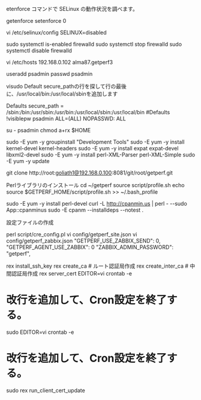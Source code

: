 etenforce コマンドで SELinux の動作状況を調べます。

getenforce
setenforce 0

vi /etc/selinux/config
SELINUX=disabled

sudo systemctl is-enabled firewalld
sudo systemctl stop firewalld
sudo systemctl disable firewalld

vi /etc/hosts
192.168.0.102 alma87.getperf3

useradd psadmin
passwd psadmin

visudo
Default secure_pathの行を探して行の最後に、/usr/local/bin:/usr/local/sbinを追加します

Defaults secure_path = /sbin:/bin:/usr/sbin:/usr/bin:/usr/local/sbin:/usr/local/bin
#Defaults   !visiblepw
psadmin        ALL=(ALL)       NOPASSWD: ALL

su - psadmin
chmod a+rx $HOME

sudo -E yum -y groupinstall "Development Tools"
sudo -E yum -y install kernel-devel kernel-headers
sudo -E yum -y install expat expat-devel libxml2-devel
sudo -E yum -y install perl-XML-Parser perl-XML-Simple
sudo -E yum -y update

git clone http://root:goliath1@192.168.0.100:8081/git/root/getperf.git

Perlライブラリのインストール
cd ~/getperf
source script/profile.sh
echo source $GETPERF_HOME/script/profile.sh >> ~/.bash_profile

sudo -E yum -y install perl-devel
curl -L http://cpanmin.us | perl - --sudo App::cpanminus
sudo -E cpanm --installdeps --notest .

設定ファイルの作成

perl script/cre_config.pl
vi config/getperf_site.json
vi config/getperf_zabbix.json
"GETPERF_USE_ZABBIX_SEND": 0,
"GETPERF_AGENT_USE_ZABBIX": 0
"ZABBIX_ADMIN_PASSWORD":     "getperf",

rex install_ssh_key
rex create_ca        # ルート認証局作成
rex create_inter_ca  # 中間認証局作成
rex server_cert
EDITOR=vi crontab -e
# 改行を追加して、Cron設定を終了する。
sudo EDITOR=vi crontab -e
# 改行を追加して、Cron設定を終了する。

sudo rex run_client_cert_update
